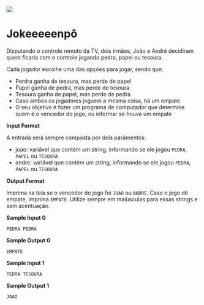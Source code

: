 ![](https://i.imgur.com/xG74tOh.png)

# Jokeeeeenpô

Disputando o controle remoto da TV, dois irmãos, João e André decidiram quem ficaria com o controle jogando pedra, papel ou tesoura.

Cada jogador escolhe uma das opções para jogar, sendo que:

- Perdra ganha de tesoura, mas perde de papel
- Papel ganha de pedra, mas perde de tesoura
- Tesoura ganha de papel, mas perde de pedra
- Caso ambos os jogadores joguem a mesma coisa, há um empate
- O seu objetivo é fazer um programa de computador que determine quem é o vencedor do jogo, ou informar se houve um empate

__Input Format__

A entrada será sempre composta por dois parâmentos:

- joao: variável que contém um string, informando se ele jogou `PEDRA`, `PAPEL` ou `TESOURA`
- andre: variável que contém um string, informando se ele jogou `PEDRA`, `PAPEL` ou `TESOURA`

__Output Format__

Imprima na tela se o vencedor do jogo foi `JOAO` ou `ANDRE`. Caso o jogo dê empate, imprima `EMPATE`. Utilize sempre em maiúsculas para essas strings e sem acentuação.

__Sample Input 0__

```
PEDRA PEDRA
```

__Sample Output 0__

```
EMPATE
```

__Sample Input 1__

```
PEDRA TESOURA
```

__Sample Output 1__

```
JOAO
```
